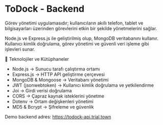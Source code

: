 # ToDock - Backend

Görev yönetimi uygulamasıdır; kullanıcıların akıllı telefon, tablet ve bilgisayarları üzerinden görevlerini etkin bir şekilde yönetmelerini sağlar.

Node.js ve Express.js ile geliştirilmiş olup, MongoDB veritabanını kullanır.
Kullanıcı kimlik doğrulama, görev yönetimi ve güvenli veri işleme gibi işlevleri sunar.

📌 Teknolojiler ve Kütüphaneler

- Node.js → Sunucu tarafı çalıştırma ortamı
- Express.js → HTTP API geliştirme çerçevesi
- MongoDB & Mongoose → Veritabanı yönetimi
- JWT (jsonwebtoken) → Kullanıcı kimlik doğrulama ve yetkilendirme
- Joi → Girdi verisi doğrulama
- CORS → Çapraz kaynak isteklerini yönetme
- Dotenv → Ortam değişkenleri yönetimi
- MD5 & Bcrypt → Şifreleme ve güvenlik

Demo backend adres: https://todock-api.trial.town

